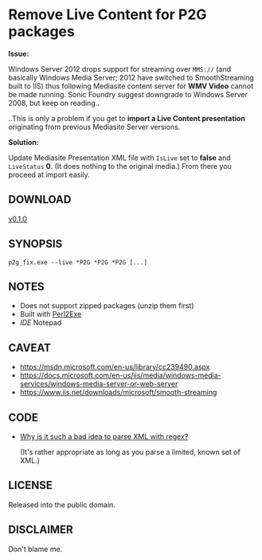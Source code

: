 # Remove Live Content for P2G packages

**Issue:**

Windows Server 2012 drops support for streaming over `MMS://` (and basically Windows Media Server; 2012 have switched to SmoothStreaming  built to IIS) thus following Mediasite content server for **WMV Video** cannot be made running. Sonic Foundry suggest downgrade to Windows Server 2008, but keep on reading..

..This is only a problem if you get to **import a Live Content presentation** originating from previous Mediasite Server versions.

**Solution:**

Update Mediasite Presentation XML file with `IsLive` set to **false** and `LiveStatus` **0**. (It does nothing to the original media.) From there you proceed at import easily.

## DOWNLOAD

[v0.1.0](https://github.com/paveljurca/p2g_fix/releases/tag/v0.1.0)

## SYNOPSIS

`p2g_fix.exe --live *P2G *P2G *P2G [...]`

## NOTES

* Does not support zipped packages (unzip them first)
* Built with [Perl2Exe](http://www.indigostar.com/perl2exe.php)
* _IDE_ Notepad

## CAVEAT

* https://msdn.microsoft.com/en-us/library/cc239490.aspx
* https://docs.microsoft.com/en-us/iis/media/windows-media-services/windows-media-server-or-web-server
* https://www.iis.net/downloads/microsoft/smooth-streaming

## CODE

* [Why is it such a bad idea to parse XML with regex?](https://stackoverflow.com/questions/8577060/why-is-it-such-a-bad-idea-to-parse-xml-with-regex)

  (It's rather appropriate as long as you parse a limited, known set of XML.)

## LICENSE

Released into the public domain.

## DISCLAIMER

Don't blame me.

